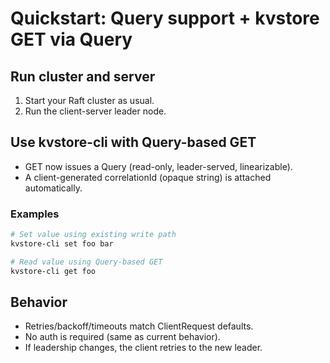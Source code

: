 # Quickstart: Query support + kvstore GET via Query

## Run cluster and server
1. Start your Raft cluster as usual.
2. Run the client-server leader node.

## Use kvstore-cli with Query-based GET
- GET now issues a Query (read-only, leader-served, linearizable).
- A client-generated correlationId (opaque string) is attached automatically.

### Examples
```bash
# Set value using existing write path
kvstore-cli set foo bar

# Read value using Query-based GET
kvstore-cli get foo
```

## Behavior
- Retries/backoff/timeouts match ClientRequest defaults.
- No auth is required (same as current behavior).
- If leadership changes, the client retries to the new leader.
